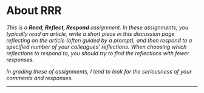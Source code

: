 About RRR
=========

_This is a **Read, Reflect, Respond** assignment.  In these assignments,
you typically read an article, write a short piece in this discussion page
reflecting on the article (often guided by a prompt), and then respond to
a specified number of your colleagues' reflections.  When choosing which
reflections to respond to, you should try to find the reflections with
fewer responses._

_In grading these of assignments, I tend to look for the seriousness
of your comments and responses._

---

